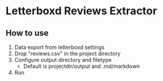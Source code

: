# Letterboxd Reviews Extractor

## How to use

1. Data export from letterboxd settings
2. Drop "reviews.csv" in the project directory
3. Configure output directory and filetype
	* Default is projectdir/output and .md/markdown
4. Run
